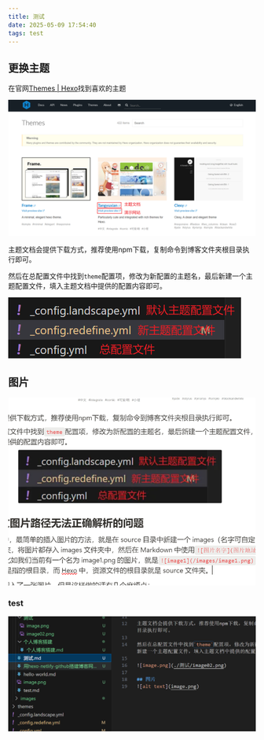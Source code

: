 ```yaml
---
title: 测试
date: 2025-05-09 17:54:40
tags: test
---
```

## 更换主题

在官网[Themes | Hexo](https://hexo.io/themes/)找到喜欢的主题

![image.png](./测试/image.png)

主题文档会提供下载方式，推荐使用npm下载，复制命令到博客文件夹根目录执行即可。

然后在总配置文件中找到`theme`配置项，修改为新配置的主题名，最后新建一个主题配置文件，填入主题文档中提供的配置内容即可。

![image.png](./测试/image02.png)

## 图片
![alt text](image.png)

### test

![image-20250509183733281](./测试/image-20250509183733281.png)